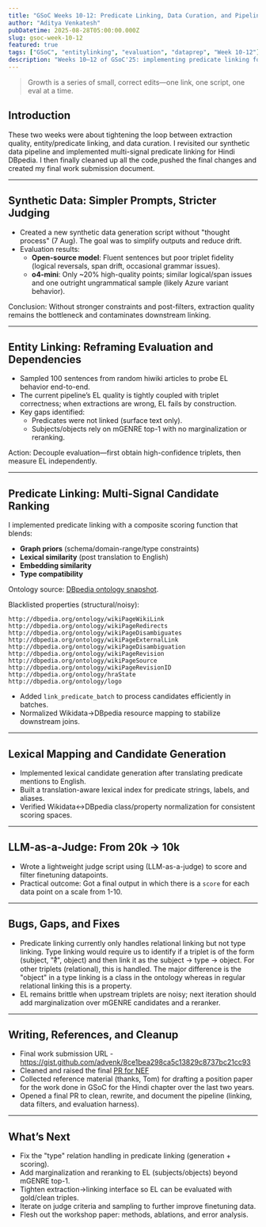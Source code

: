 ```yaml
---
title: "GSoC Weeks 10-12: Predicate Linking, Data Curation, and Pipeline Cleanup"
author: "Aditya Venkatesh"
pubDatetime: 2025-08-28T05:00:00.000Z
slug: gsoc-week-10-12
featured: true
tags: ["GSoC", "entitylinking", "evaluation", "dataprep", "Week 10-12"]
description: "Weeks 10–12 of GSoC'25: implementing predicate linking for Hindi DBpedia, curating synthetic data with LLM-as-a-judge, debugging EL, and final documentation."
---
```


> Growth is a series of small, correct edits—one link, one script, one eval at a time.

## Introduction

These two weeks were about tightening the loop between extraction quality, entity/predicate linking, and data curation. I revisited our synthetic data pipeline and implemented multi-signal predicate linking for Hindi DBpedia. I then finally cleaned up all the code,pushed the final changes and created my final work submission document. 

---

## Synthetic Data: Simpler Prompts, Stricter Judging

- Created a new synthetic data generation script without "thought process" (7 Aug). The goal was to simplify outputs and reduce drift.
- Evaluation results:
  - **Open-source model**: Fluent sentences but poor triplet fidelity (logical reversals, span drift, occasional grammar issues).
  - **o4-mini**: Only ~20% high-quality points; similar logical/span issues and one outright ungrammatical sample (likely Azure variant behavior).

Conclusion: Without stronger constraints and post-filters, extraction quality remains the bottleneck and contaminates downstream linking.

---

## Entity Linking: Reframing Evaluation and Dependencies

- Sampled 100 sentences from random hiwiki articles to probe EL behavior end-to-end.
- The current pipeline’s EL quality is tightly coupled with triplet correctness; when extractions are wrong, EL fails by construction.
- Key gaps identified:
  - Predicates were not linked (surface text only).
  - Subjects/objects rely on mGENRE top-1 with no marginalization or reranking.

Action: Decouple evaluation—first obtain high-confidence triplets, then measure EL independently.

---

## Predicate Linking: Multi-Signal Candidate Ranking

I implemented predicate linking with a composite scoring function that blends:

- **Graph priors** (schema/domain-range/type constraints)
- **Lexical similarity** (post translation to English)
- **Embedding similarity**
- **Type compatibility**

Ontology source: [DBpedia ontology snapshot](https://akswnc7.informatik.uni-leipzig.de/dstreitmatter/archivo/dbpedia.org/ontology--DEV/2025.08.12-001007/ontology--DEV_type=parsed.ttl).

Blacklisted properties (structural/noisy):

```text
http://dbpedia.org/ontology/wikiPageWikiLink
http://dbpedia.org/ontology/wikiPageRedirects
http://dbpedia.org/ontology/wikiPageDisambiguates
http://dbpedia.org/ontology/wikiPageExternalLink
http://dbpedia.org/ontology/wikiPageDisambiguation
http://dbpedia.org/ontology/wikiPageRevision
http://dbpedia.org/ontology/wikiPageSource
http://dbpedia.org/ontology/wikiPageRevisionID
http://dbpedia.org/ontology/hraState
http://dbpedia.org/ontology/logo
```


- Added `link_predicate_batch` to process candidates efficiently in batches.
- Normalized Wikidata→DBpedia resource mapping to stabilize downstream joins.

---

## Lexical Mapping and Candidate Generation

- Implemented lexical candidate generation after translating predicate mentions to English.
- Built a translation-aware lexical index for predicate strings, labels, and aliases.
- Verified Wikidata↔DBpedia class/property normalization for consistent scoring spaces.

---

## LLM-as-a-Judge: From 20k → 10k

- Wrote a lightweight judge script using (LLM-as-a-judge) to score and filter finetuning datapoints.
- Practical outcome: Got a final output in which there is a `score` for each data point on a scale from 1-10. 

---

## Bugs, Gaps, and Fixes

- Predicate linking currently only handles relational linking but not type linking. Type linking would require us to identify if a triplet is of the form (subject, "है", object) and then link it as the subject -> type -> object. For other triplets (relational), this is handled. The major difference is the "object" in a type linking is a class in the ontology whereas in regular relational linking this is a property. 
- EL remains brittle when upstream triplets are noisy; next iteration should add marginalization over mGENRE candidates and a reranker.

---

## Writing, References, and Cleanup

- Final work submission URL - https://gist.github.com/advenk/8ce1bea298ca5c13829c8737bc21cc93 
- Cleaned and raised the final [PR for NEF](https://github.com/dbpedia/neural-extraction-framework/pull/20)
- Collected reference material (thanks, Tom) for drafting a position paper for the work done in GSoC for the Hindi chapter over the last two years. 
- Opened a final PR to clean, rewrite, and document the pipeline (linking, data filters, and evaluation harness).

---

## What’s Next

- Fix the "type" relation handling in predicate linking (generation + scoring).
- Add marginalization and reranking to EL (subjects/objects) beyond mGENRE top-1.
- Tighten extraction→linking interface so EL can be evaluated with gold/clean triples.
- Iterate on judge criteria and sampling to further improve finetuning data.
- Flesh out the workshop paper: methods, ablations, and error analysis.


